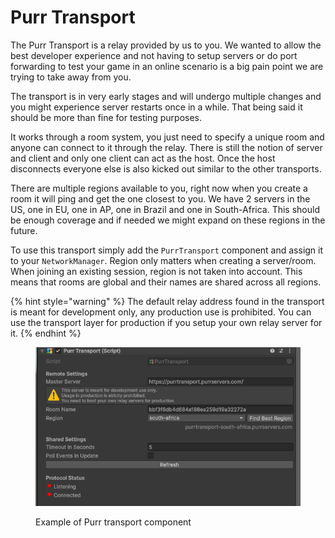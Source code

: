 # Purr Transport

The Purr Transport is a relay provided by us to you. We wanted to allow the best developer experience and not having to setup servers or do port forwarding to test your game in an online scenario is a big pain point we are trying to take away from you.

The transport is in very early stages and will undergo multiple changes and you might experience server restarts once in a while. That being said it should be more than fine for testing purposes.

It works through a room system, you just need to specify a unique room and anyone can connect to it through the relay. There is still the notion of server and client and only one client can act as the host. Once the host disconnects everyone else is also kicked out similar to the other transports.

There are multiple regions available to you, right now when you create a room it will ping and get the one closest to you. We have 2 servers in the US, one in EU, one in AP, one in Brazil and one in South-Africa. This should be enough coverage and if needed we might expand on these regions in the future.

To use this transport simply add the `PurrTransport` component and assign it to your `NetworkManager`. Region only matters when creating a server/room. When joining an existing session, region is not taken into account. This means that rooms are global and their names are shared across all regions.

{% hint style="warning" %}
The default relay address found in the transport is meant for development only, any production use is prohibited. You can use the transport layer for production if you setup your own relay server for it.
{% endhint %}

<figure><img src="../../.gitbook/assets/PurrTransportExample.png" alt=""><figcaption><p>Example of Purr transport component</p></figcaption></figure>
